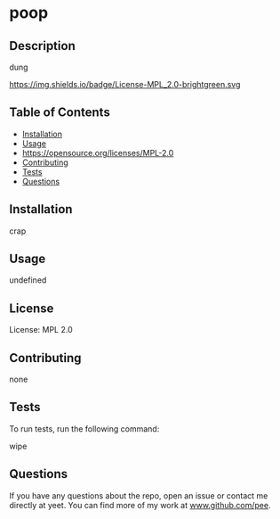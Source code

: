# poop

  ## Description
  
  dung
  
  https://img.shields.io/badge/License-MPL_2.0-brightgreen.svg

  ## Table of Contents
  
  - [Installation](#installation)
  - [Usage](#usage)
  - https://opensource.org/licenses/MPL-2.0
  - [Contributing](#contributing)
  - [Tests](#tests)
  - [Questions](#questions)
  
  ## Installation
  
  crap
  
  ## Usage
  
  undefined
  
  ## License
  
  License: MPL 2.0
  
  ## Contributing
  
  none
  
  ## Tests
  
  To run tests, run the following command:
  
  wipe
  
  ## Questions
  
  If you have any questions about the repo, open an issue or contact me directly at yeet. You can find more of my work at www.github.com/pee.